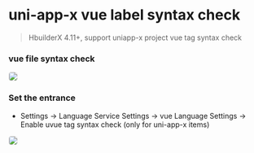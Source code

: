 # uni-app-x vue label syntax check

> HbuilderX 4.11+, support uniapp-x project vue tag syntax check

### vue file syntax check
<div>
<img src="https://web-ext-storage.dcloud.net.cn/hx/uniappxlint/vuelint-en.png" style="border:1px solid #eee;  border-radius: 5px;" />
</div>

### Set the entrance
* Settings -> Language Service Settings -> vue Language Settings -> Enable uvue tag syntax check (only for uni-app-x items)

<div>
<img src="https://web-ext-storage.dcloud.net.cn/hx/uniappxlint/vueSetting-en.png" style="border:1px solid #eee;  border-radius: 5px;" />
</div>
